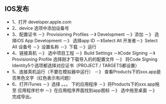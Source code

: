 ## IOS发布

- 1、打开 developer.apple.com
- 2、device 选项中添加设备号
- 3、配置证书 －》Provisioning Profiles  －》 Development －》添加 －》 选择iOS App Development －》 选择app ID －》Select All 开发者－》Select All 设备号 －》设置名称 －》下载 －》运行
- 4、链接真机 －》 选中项目工程 －》Build Settings －》Code Signing －》 Provisioning Profile 选择刚才下载导入的的配置文件 －》 将Code Signing Identity5个选项都选择对应证书（PROJECT / TARGETS都设置）
- 5、连接真机运行（不要在模拟器中运行） －》 查看Products下的xxx.app是否黑色文字（红色表示有问题）
- 6、打开iTunes －》选择 。。。 下的应用程序 －》将Products下的xxx.app拖至 应用程序栏中 －》在应用程序界面找到app图标 －》 选中拖至桌面 －》 完成导出。
